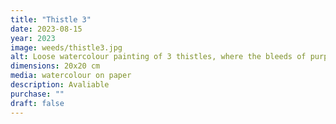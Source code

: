 ```yaml
---
title: "Thistle 3"
date: 2023-08-15
year: 2023
image: weeds/thistle3.jpg
alt: Loose watercolour painting of 3 thistles, where the bleeds of purple watercolour mimic the pointiness of the flowers
dimensions: 20x20 cm
media: watercolour on paper
description: Avaliable
purchase: ""
draft: false
---
```


